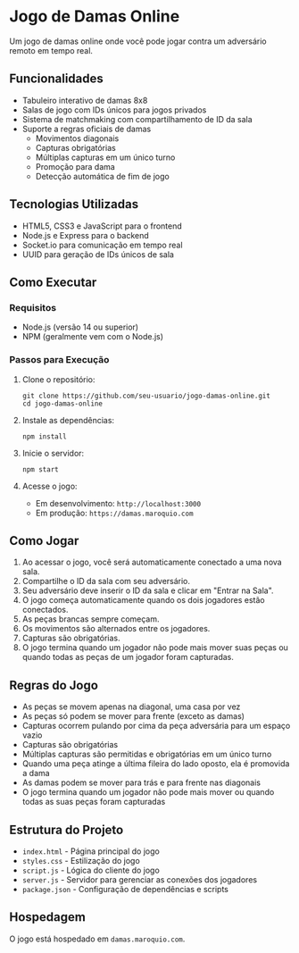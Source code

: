 # Jogo de Damas Online

Um jogo de damas online onde você pode jogar contra um adversário remoto em tempo real.

## Funcionalidades

- Tabuleiro interativo de damas 8x8
- Salas de jogo com IDs únicos para jogos privados
- Sistema de matchmaking com compartilhamento de ID da sala
- Suporte a regras oficiais de damas
  - Movimentos diagonais
  - Capturas obrigatórias
  - Múltiplas capturas em um único turno
  - Promoção para dama
  - Detecção automática de fim de jogo

## Tecnologias Utilizadas

- HTML5, CSS3 e JavaScript para o frontend
- Node.js e Express para o backend
- Socket.io para comunicação em tempo real
- UUID para geração de IDs únicos de sala

## Como Executar

### Requisitos

- Node.js (versão 14 ou superior)
- NPM (geralmente vem com o Node.js)

### Passos para Execução

1. Clone o repositório:
   ```
   git clone https://github.com/seu-usuario/jogo-damas-online.git
   cd jogo-damas-online
   ```

2. Instale as dependências:
   ```
   npm install
   ```

3. Inicie o servidor:
   ```
   npm start
   ```

4. Acesse o jogo:
   - Em desenvolvimento: `http://localhost:3000`
   - Em produção: `https://damas.maroquio.com`

## Como Jogar

1. Ao acessar o jogo, você será automaticamente conectado a uma nova sala.
2. Compartilhe o ID da sala com seu adversário.
3. Seu adversário deve inserir o ID da sala e clicar em "Entrar na Sala".
4. O jogo começa automaticamente quando os dois jogadores estão conectados.
5. As peças brancas sempre começam.
6. Os movimentos são alternados entre os jogadores.
7. Capturas são obrigatórias.
8. O jogo termina quando um jogador não pode mais mover suas peças ou quando todas as peças de um jogador foram capturadas.

## Regras do Jogo

- As peças se movem apenas na diagonal, uma casa por vez
- As peças só podem se mover para frente (exceto as damas)
- Capturas ocorrem pulando por cima da peça adversária para um espaço vazio
- Capturas são obrigatórias
- Múltiplas capturas são permitidas e obrigatórias em um único turno
- Quando uma peça atinge a última fileira do lado oposto, ela é promovida a dama
- As damas podem se mover para trás e para frente nas diagonais
- O jogo termina quando um jogador não pode mais mover ou quando todas as suas peças foram capturadas

## Estrutura do Projeto

- `index.html` - Página principal do jogo
- `styles.css` - Estilização do jogo
- `script.js` - Lógica do cliente do jogo
- `server.js` - Servidor para gerenciar as conexões dos jogadores
- `package.json` - Configuração de dependências e scripts

## Hospedagem

O jogo está hospedado em `damas.maroquio.com`.
